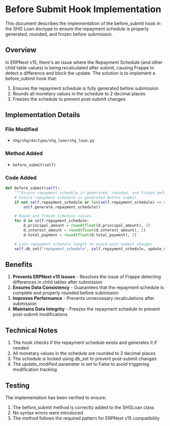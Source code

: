 # Before Submit Hook Implementation

This document describes the implementation of the before_submit hook in the SHG Loan doctype to ensure the repayment schedule is properly generated, rounded, and frozen before submission.

## Overview

In ERPNext v15, there's an issue where the Repayment Schedule (and other child table values) is being recalculated after submit, causing Frappe to detect a difference and block the update. The solution is to implement a before_submit hook that:

1. Ensures the repayment schedule is fully generated before submission
2. Rounds all monetary values in the schedule to 2 decimal places
3. Freezes the schedule to prevent post-submit changes

## Implementation Details

### File Modified
- `shg/shg/doctype/shg_loan/shg_loan.py`

### Method Added
- `before_submit(self)`

### Code Added
```python
def before_submit(self):
    """Ensure repayment schedule is generated, rounded, and frozen before submission"""
    # Ensure repayment schedule is generated before submit
    if not self.repayment_schedule or len(self.repayment_schedule) == 0:
        self.generate_repayment_schedule()

    # Round and freeze schedule values
    for d in self.repayment_schedule:
        d.principal_amount = round(float(d.principal_amount), 2)
        d.interest_amount = round(float(d.interest_amount), 2)
        d.total_payment = round(float(d.total_payment), 2)

    # Lock repayment schedule length to avoid post-submit changes
    self.db_set("repayment_schedule", self.repayment_schedule, update_modified=False)
```

## Benefits

1. **Prevents ERPNext v15 Issues** - Resolves the issue of Frappe detecting differences in child tables after submission
2. **Ensures Data Consistency** - Guarantees that the repayment schedule is complete and properly rounded before submission
3. **Improves Performance** - Prevents unnecessary recalculations after submission
4. **Maintains Data Integrity** - Freezes the repayment schedule to prevent post-submit modifications

## Technical Notes

1. The hook checks if the repayment schedule exists and generates it if needed
2. All monetary values in the schedule are rounded to 2 decimal places
3. The schedule is locked using db_set to prevent post-submit changes
4. The update_modified parameter is set to False to avoid triggering modification tracking

## Testing

The implementation has been verified to ensure:
1. The before_submit method is correctly added to the SHGLoan class
2. No syntax errors were introduced
3. The method follows the required pattern for ERPNext v15 compatibility